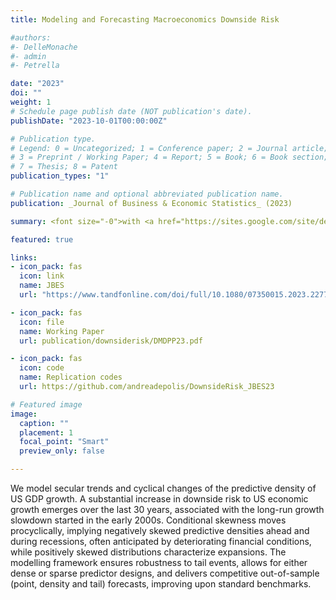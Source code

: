 ```yaml
---
title: Modeling and Forecasting Macroeconomics Downside Risk

#authors:
#- DelleMonache
#- admin
#- Petrella

date: "2023"
doi: ""
weight: 1
# Schedule page publish date (NOT publication's date).
publishDate: "2023-10-01T00:00:00Z"

# Publication type.
# Legend: 0 = Uncategorized; 1 = Conference paper; 2 = Journal article;
# 3 = Preprint / Working Paper; 4 = Report; 5 = Book; 6 = Book section;
# 7 = Thesis; 8 = Patent
publication_types: "1"

# Publication name and optional abbreviated publication name.
publication: _Journal of Business & Economic Statistics_ (2023)

summary: <font size="-0">with <a href="https://sites.google.com/site/dellemonachedavide/home" target="_blank" rel="noopener noreferrer"> Davide Delle Monache</a> (Bank of Italy) and <a href="https://sites.google.com/a/ivanpetrella.com/www/" target="_blank" rel="noopener noreferrer">Ivan Petrella</a> (University of Warwick).</font> <br> <b>_Journal of Business & Economic Statistics_</b> (2023).

featured: true

links:
- icon_pack: fas
  icon: link
  name: JBES
  url: "https://www.tandfonline.com/doi/full/10.1080/07350015.2023.2277171"

- icon_pack: fas
  icon: file
  name: Working Paper
  url: publication/downsiderisk/DMDPP23.pdf

- icon_pack: fas
  icon: code
  name: Replication codes
  url: https://github.com/andreadepolis/DownsideRisk_JBES23

# Featured image
image:
  caption: ""
  placement: 1
  focal_point: "Smart"
  preview_only: false

---
```

We model secular trends and cyclical changes of the predictive density of US GDP growth. A substantial increase in downside risk to US economic growth emerges over the last 30 years, associated with the long-run growth slowdown started in the early 2000s. Conditional skewness moves procyclically, implying negatively skewed predictive densities ahead and during recessions, often anticipated by deteriorating financial conditions, while positively skewed distributions characterize expansions. The modelling framework ensures robustness to tail events, allows for either dense or sparse predictor designs, and delivers competitive out-of-sample (point, density and tail) forecasts, improving upon standard benchmarks.
